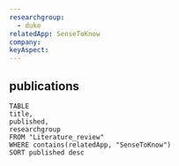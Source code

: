 ```yaml
---
researchgroup:
  - duke
relatedApp: SenseToKnow
company:
keyAspect:
---
```


## publications

```dataview 
TABLE 
title, 
published,
researchgroup
FROM "Literature_review"
WHERE contains(relatedApp, "SenseToKnow")
SORT published desc 
```